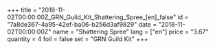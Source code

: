 +++
title = "2018-11-02T00:00:00Z_GRN_Guild_Kit_Shattering_Spree_[en]_false"
id = "7a8de367-4a95-42ef-ba06-b256d3af9829"
date = "2018-11-02T00:00:00Z"
name = "Shattering Spree"
lang = ["en"]
price = "3.67"
quantity = 4
foil = false
set = "GRN Guild Kit"
+++
